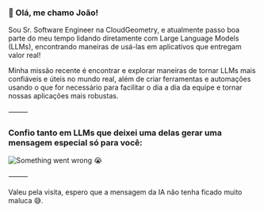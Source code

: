 ### 👋 Olá, me chamo João!

Sou Sr. Software Engineer na CloudGeometry, e atualmente passo boa parte do meu tempo lidando diretamente com Large Language Models (LLMs), encontrando maneiras de usá-las em aplicativos que entregam valor real!

Minha missão recente é encontrar e explorar maneiras de tornar LLMs mais confiáveis e úteis no mundo real, além de criar ferramentas e automações usando o que for necessário para facilitar o dia a dia da equipe e tornar nossas aplicações mais robustas.

⸻

### Confio tanto em LLMs que deixei uma delas gerar uma mensagem especial só para você:
![Something went wrong 😭](https://readme.ja1code.dev/ai-text.png)

⸻

Valeu pela visita, espero que a mensagem da IA não tenha ficado muito maluca 😅.
